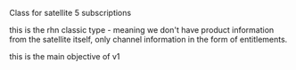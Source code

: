 Class for satellite 5 subscriptions

this is the rhn classic type - meaning we don't have product information from the satellite itself, only channel information in the form of entitlements.

this is the main objective of v1
